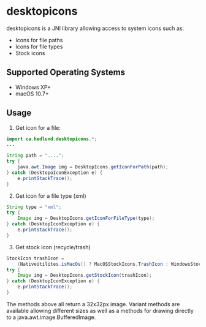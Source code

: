 # desktopicons

desktopicons is a JNI library allowing access to system icons such as:

 * Icons for file paths
 * Icons for file types
 * Stock icons

## Supported Operating Systems

 * Windows XP+
 * macOS 10.7+

## Usage

 1. Get icon for a file:

```java
import ca.hedlund.desktopicons.*;
...

String path = "....";
try {
	java.awt.Image img = DesktopIcons.getIconForPath(path);
} catch (DesktopoIconException e) {
	e.printStackTrace();
}
```

 2. Get icon for a file type (xml)

```java
String type = "xml";
try {
	Image img = DesktopIcons.getIconForFileType(type);
} catch (DesktopIconException e) {
	e.printStackTrace();
}
```

 3. Get stock icon (recycle/trash)

```java
StockIcon trashIcon = 
	(NativeUtilites.isMacOs() ? MacOSStockIcons.TrashIcon : WindowsStockIcon.RECYCLE_BIN );
try {
	Image img = DesktopIcons.getStockIcon(trashIcon);
} catch (DesktopIconException e) {
	e.printStackTrace();
}
```

The methods above all return a 32x32px image. Variant methods are available allowing different sizes as well as
a methods for drawing directly to a java.awt.image.BufferedImage.

